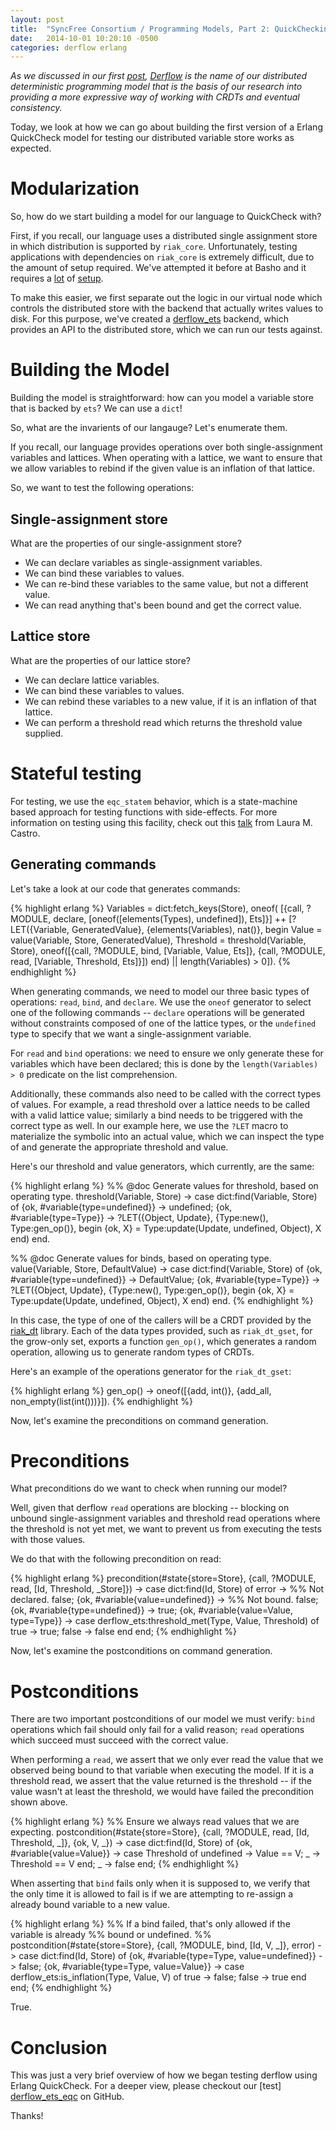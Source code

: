```yaml
---
layout: post
title:  "SyncFree Consortium / Programming Models, Part 2: QuickChecking Derflow"
date:   2014-10-01 10:20:10 -0500
categories: derflow erlang
---
```


_As we discussed in our first [post][part1], [Derflow][derflow] is the
name of our distributed deterministic programming model that is the
basis of our research into providing a more expressive way of working
with CRDTs and eventual consistency._

Today, we look at how we can go about building the first version of a
Erlang QuickCheck model for testing our distributed variable store works
as expected.

# Modularization

So, how do we start building a model for our language to QuickCheck
with?

First, if you recall, our language uses a distributed single assignment
store in which distribution is supported by `riak_core`.  Unfortunately,
testing applications with dependencies on `riak_core` is extremely
difficult, due to the amount of setup required.  We've attempted it
before at Basho and it requires a [lot][ec_eqc] of [setup][put_fsm_eqc].

To make this easier, we first separate out the logic in our virtual node
which controls the distributed store with the backend that actually
writes values to disk.  For this purpose, we've created a
[derflow_ets][derflow_ets] backend, which provides an API to the
distributed store, which we can run our tests against.

# Building the Model

Building the model is straightforward: how can you model a variable
store that is backed by `ets`?  We can use a `dict`!

So, what are the invarients of our langauge?  Let's enumerate them.

If you recall, our language provides operations over both
single-assignment variables and lattices.  When operating with a
lattice, we want to ensure that we allow variables to rebind if the
given value is an inflation of that lattice.

So, we want to test the following operations:

## Single-assignment store

What are the properties of our single-assignment store?

* We can declare variables as single-assignment variables.
* We can bind these variables to values.
* We can re-bind these variables to the same value, but not a different value.
* We can read anything that's been bound and get the correct value.

## Lattice store

What are the properties of our lattice store?

* We can declare lattice variables.
* We can bind these variables to values.
* We can rebind these variables to a new value, if it is an inflation of that lattice.
* We can perform a threshold read which returns the threshold value supplied.

# Stateful testing

For testing, we use the `eqc_statem` behavior, which is a state-machine
based approach for testing functions with side-effects.  For more
information on testing using this facility, check out this
[talk][statem] from Laura M. Castro.

## Generating commands

Let's take a look at our code that generates commands:

{% highlight erlang %}
    Variables = dict:fetch_keys(Store),
    oneof(
        [{call, ?MODULE, declare,
          [oneof([elements(Types), undefined]), Ets]}] ++
        [?LET({Variable, GeneratedValue}, {elements(Variables), nat()},
             begin
                    Value = value(Variable, Store, GeneratedValue),
                    Threshold = threshold(Variable, Store),
                    oneof([{call, ?MODULE, bind, [Variable, Value, Ets]},
                           {call, ?MODULE, read, [Variable, Threshold, Ets]}])
                end) || length(Variables) > 0]).
{% endhighlight %}

When generating commands, we need to model our three basic types of
operations: `read`, `bind`, and `declare`.  We use the `oneof` generator
to select one of the following commands -- `declare` operations will be
generated without constraints composed of one of the lattice types, or
the `undefined` type to specify that we want a single-assignment
variable.

For `read` and `bind` operations: we need to ensure we only generate
these for variables which have been declared; this is done by the
`length(Variables) > 0` predicate on the list comprehension.

Additionally, these commands also need to be called with the correct
types of values.  For example, a read threshold over a lattice needs to
be called with a valid lattice value; similarly a bind needs to be
triggered with the correct type as well.  In our example here, we use
the `?LET` macro to materialize the symbolic into an actual value, which
we can inspect the type of and generate the appropriate threshold and
value.

Here's our threshold and value generators, which currently, are the same:

{% highlight erlang %}
%% @doc Generate values for threshold, based on operating type.
threshold(Variable, Store) ->
    case dict:find(Variable, Store) of
        {ok, #variable{type=undefined}} ->
            undefined;
        {ok, #variable{type=Type}} ->
            ?LET({Object, Update},
                 {Type:new(), Type:gen_op()},
                  begin
                    {ok, X} = Type:update(Update, undefined, Object),
                    X
                  end)
    end.

%% @doc Generate values for binds, based on operating type.
value(Variable, Store, DefaultValue) ->
    case dict:find(Variable, Store) of
        {ok, #variable{type=undefined}} ->
            DefaultValue;
        {ok, #variable{type=Type}} ->
            ?LET({Object, Update},
                 {Type:new(), Type:gen_op()},
                  begin
                    {ok, X} = Type:update(Update, undefined, Object),
                    X
                  end)
    end.
{% endhighlight %}

In this case, the type of one of the callers will be a CRDT provided by
the [riak_dt][riak_dt] library.  Each of the data types provided, such
as `riak_dt_gset`, for the grow-only set, exports a function `gen_op()`,
which generates a random operation, allowing us to generate random types
of CRDTs.

Here's an example of the operations generator for the `riak_dt_gset`:

{% highlight erlang %}
gen_op() ->
    oneof([{add, int()},
           {add_all, non_empty(list(int()))}]).
{% endhighlight %}

Now, let's examine the preconditions on command generation.

# Preconditions

What preconditions do we want to check when running our model?

Well, given that derflow `read` operations are blocking -- blocking on
unbound single-assignment variables and threshold read operations where
the threshold is not yet met, we want to prevent us from executing the
tests with those values.

We do that with the following precondition on read:

{% highlight erlang %}
precondition(#state{store=Store},
             {call, ?MODULE, read, [Id, Threshold, _Store]}) ->
    case dict:find(Id, Store) of
        error ->
            %% Not declared.
            false;
        {ok, #variable{value=undefined}} ->
            %% Not bound.
            false;
        {ok, #variable{type=undefined}} ->
            true;
        {ok, #variable{value=Value, type=Type}} ->
            case derflow_ets:threshold_met(Type, Value, Threshold) of
                true ->
                    true;
                false ->
                    false
            end
    end;
{% endhighlight %}

Now, let's examine the postconditions on command generation.

# Postconditions

There are two important postconditions of our model we must verify:
`bind` operations which fail should only fail for a valid reason;
`read` operations which succeed must succeed with the correct value.

When performing a `read`, we assert that we only ever read the value
that we observed being bound to that variable when executing the model.
If it is a threshold read, we assert that the value returned is the
threshold -- if the value wasn't at least the threshold, we would have
failed the precondition shown above.

{% highlight erlang %}
%% Ensure we always read values that we are expecting.
postcondition(#state{store=Store},
              {call, ?MODULE, read, [Id, Threshold, _]}, {ok, V, _}) ->
    case dict:find(Id, Store) of
        {ok, #variable{value=Value}} ->
            case Threshold of
                undefined ->
                    Value == V;
                _ ->
                    Threshold == V
            end;
        _ ->
            false
    end;
{% endhighlight %}

When asserting that `bind` fails only when it is supposed to, we verify
that the only time it is allowed to fail is if we are attempting to
re-assign a already bound variable to a new value.

{% highlight erlang %}
%% If a bind failed, that's only allowed if the variable is already
%% bound or undefined.
%%
postcondition(#state{store=Store},
              {call, ?MODULE, bind, [Id, V, _]}, error) ->
    case dict:find(Id, Store) of
        {ok, #variable{type=Type, value=undefined}} ->
            false;
        {ok, #variable{type=Type, value=Value}} ->
            case derflow_ets:is_inflation(Type, Value, V) of
                true ->
                    false;
                false ->
                    true
            end
    end;
{% endhighlight %}

True.

# Conclusion

This was just a very brief overview of how we began testing derflow
using Erlang QuickCheck.  For a deeper view, please checkout our [test]
[derflow_ets_eqc] on GitHub.

Thanks!

[derflow_ets_eqc]: https://github.com/cmeiklejohn/derflow/blob/master/test/derflow_ets_eqc.erl
[riak_dt]: https://github.com/basho/riak_dt
[statem]: http://www.slideshare.net/lauramcastro/testing-data-consistency-of-dataintensive-applications-using-quickcheck
[part1]: http://christophermeiklejohn.com/derflow/erlang/2014/09/28/try-derflow.html
[derflow]: https://github.com/cmeiklejohn/derflow
[ec_eqc]: https://github.com/basho/riak_kv/blob/develop/test/ec_eqc.erl
[put_fsm_eqc]: https://github.com/basho/riak_kv/blob/develop/test/put_fsm_eqc.erl
[derflow_ets]: https://github.com/cmeiklejohn/derflow/blob/master/src/derflow_ets.erl
